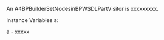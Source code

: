 An A4BPBuilderSetNodesinBPWSDLPartVisitor is xxxxxxxxx.

Instance Variables
	a:		<Object>

a
	- xxxxx
